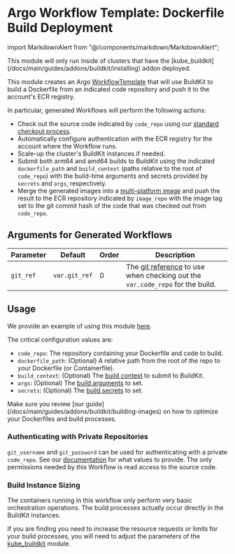 # Argo Workflow Template: Dockerfile Build Deployment

import MarkdownAlert from "@/components/markdown/MarkdownAlert";

<MarkdownAlert severity="warning">
    This module will only run inside of clusters that have the [kube_buildkit](/docs/main/guides/addons/buildkit/installing) addon deployed.
</MarkdownAlert>

This module creates an Argo [WorkflowTemplate](https://argo-workflows.readthedocs.io/en/latest/workflow-templates/)
that will use BuildKit to build a Dockerfile from an indicated code repository and push it to
the account's ECR registry.

In particular, generated Workflows will perform the following actions:

- Check out the source code indicated by `code_repo` using our [standard checkout process](/docs/main/guides/cicd/checking-out-code).
- Automatically configure authentication with the ECR registry for the account where the Workflow runs.
- Scale-up the cluster's BuildKit instances if needed.
- Submit both arm64 and amd64 builds to BuildKit using the indicated `dockerfile_path` and `build_context` (paths
  relative to the root of `code_repo`) with the build-time arguments and secrets provided by `secrets` and
  `args`, respectively.
- Merge the generated images into a [multi-platform image](https://docs.docker.com/build/building/multi-platform/) and push
  the result to the ECR repository indicated by `image_repo` with the image tag set to the git commit hash of the code
  that was checked out from `code_repo`.

## Arguments for Generated Workflows

| Parameter      | Default            | Order | Description                                                                                                                                  |
|----------------|--------------------|-------|----------------------------------------------------------------------------------------------------------------------------------------------|
| `git_ref`      | `var.git_ref`      | 0     | The [git reference](https://git-scm.com/book/en/v2/Git-Internals-Git-References) to use when checking out the `var.code_repo` for the build. |

## Usage

We provide an example of using this module [here](https://github.com/Panfactum/stack/blob/__PANFACTUM_VERSION_MAIN__/packages/reference/infrastructure/demo_cicd/website_image_builder.tf).

The critical configuration values are:

- `code_repo`: The repository containing your Dockerfile and code to build.
- `dockerfile_path`: (Optional) A relative path from the root of the repo to your Dockerfile (or Containerfile).
- `build_context`: (Optional) The [build context](https://docs.docker.com/build/building/context/) to submit to BuildKit.
- `args`: (Optional) The [build arguments](https://docs.docker.com/build/guide/build-args/) to set.
- `secrets`: (Optional) The [build secrets](https://docs.docker.com/build/building/secrets/) to set.

<MarkdownAlert severity="info">
    Make sure you review [our guide](/docs/main/guides/addons/buildkit/building-images) on how to optimize your Dockerfiles and build processes.
</MarkdownAlert>

### Authenticating with Private Repositories

`git_username` and `git_password` can be used for authenticating with a private `code_repo`. See our [documentation](/docs/main/guides/cicd/checking-out-code)
for what values to provide. The only permissions needed by this Workflow is read access to the source code.

### Build Instance Sizing

The containers running in this workflow only perform very basic orchestration operations. The build processes
actually occur directly in the BuildKit instances.

If you are finding you need to increase the resource requests or limits for your build processes, you
will need to adjust the parameters of the [kube_buildkit](/docs/main/reference/infrastructure-modules/direct/kubernetes/kube_buildkit) module.

